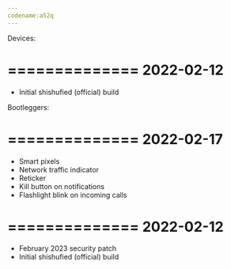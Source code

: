```yaml
---
codename:a52q
---
```


Devices:

==============
  2022-02-12
==============

* Initial shishufied (official) build

Bootleggers:

==============
  2022-02-17
==============

* Smart pixels
* Network traffic indicator
* Reticker
* Kill button on notifications
* Flashlight blink on incoming calls


==============
  2022-02-12
==============

* February 2023 security patch
* Initial shishufied (official) build

